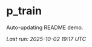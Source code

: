 # p_train

Auto-updating README demo.

<!--START_SECTION:status-->
_Last run: 2025-10-02 19:17 UTC_
<!--END_SECTION:status-->













































































































































































































































































































































































































































































































































































































































































































































































































































































































































